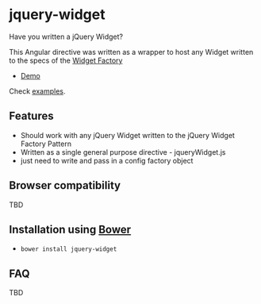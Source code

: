 # jquery-widget

Have you written a jQuery Widget?

This Angular directive was written as a wrapper to host any Widget written to the specs of the
[Widget Factory](http://api.jqueryui.com/jquery.widget/)

- [Demo](http://jsfiddle.net/jmcpeak/c55rqzcq/)

Check [examples](https://github.com/jmcpeak/jquery-widget/blob/master/app/index.html).

## Features

- Should work with any jQuery Widget written to the jQuery Widget Factory Pattern
- Written as a single general purpose directive - jqueryWidget.js
- just need to write and pass in a config factory object


## Browser compatibility

TBD

## Installation using [Bower](http://bower.io/)

- `bower install jquery-widget`

## FAQ

TBD

